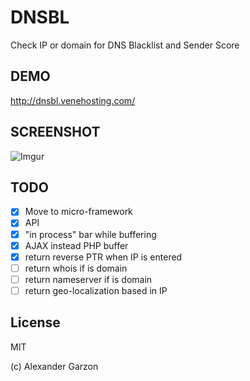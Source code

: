 DNSBL
=========
Check IP or domain for DNS Blacklist and Sender Score

DEMO
----
http://dnsbl.venehosting.com/

SCREENSHOT
----
![Imgur](http://i.imgur.com/YHPWdfl.png)

TODO
----
- [x] Move to micro-framework
- [x] API 
- [x] "in process" bar while buffering
- [x] AJAX instead PHP buffer
- [x] return reverse PTR when IP is entered
- [ ] return whois if is domain
- [ ] return nameserver if is domain
- [ ] return geo-localization based in IP

License
----
MIT

(c) Alexander Garzon
